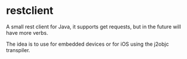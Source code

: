 # restclient
A small rest client for Java, it supports get requests, but in the future will have more verbs. 

The idea is to use for embedded devices or for iOS using the j2objc transpiler.

